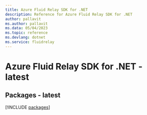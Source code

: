 ```yaml
---
title: Azure Fluid Relay SDK for .NET
description: Reference for Azure Fluid Relay SDK for .NET
author: pallavit
ms.author: pallavit
ms.data: 05/04/2023
ms.topic: reference
ms.devlang: dotnet
ms.service: fluidrelay
---
```

# Azure Fluid Relay SDK for .NET - latest
## Packages - latest
[!INCLUDE [packages](fluid-relay-index.md)]